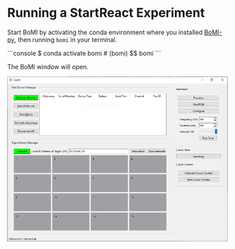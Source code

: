 # Running a StartReact Experiment

Start BoMI by activating the conda environment where you installed [BoMI-py](https://github.com/SeanezLab/BoMI-py), then running `bomi` in your terminal.

<div class="termy">
```console
$ conda activate bomi
# (bomi) $$ bomi
```
</div>

The BoMI window will open.

![BoMI Screenshot](./img/bomi-home.PNG)

